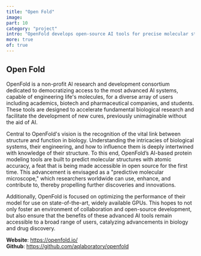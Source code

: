 ```yaml
---
title: "Open Fold"
image: 
part: 10
category: "project"
intro: "OpenFold develops open-source AI tools for precise molecular structure prediction in biology and drug discovery."
more: true
of: true
---
```


## Open Fold

OpenFold is a non-profit AI research and development consortium dedicated to democratizing access to the most advanced AI systems, capable of engineering life's molecules, for a diverse array of users including academics, biotech and pharmaceutical companies, and students. These tools are designed to accelerate fundamental biological research and facilitate the development of new cures, previously unimaginable without the aid of AI.

Central to OpenFold's vision is the recognition of the vital link between structure and function in biology. Understanding the intricacies of biological systems, their engineering, and how to influence them is deeply intertwined with knowledge of their structure. To this end, OpenFold’s AI-based protein modeling tools are built to predict molecular structures with atomic accuracy, a feat that is being made accessible in open source for the first time. This advancement is envisaged as a "predictive molecular microscope," which researchers worldwide can use, enhance, and contribute to, thereby propelling further discoveries and innovations.

Additionally, OpenFold is focused on optimizing the performance of their model for use on state-of-the-art, widely available GPUs. This hopes to not only foster an environment of collaboration and open-source development, but also ensure that the benefits of these advanced AI tools remain accessible to a broad range of users, catalyzing advancements in biology and drug discovery.

**Website**: <https://openfold.io/>  
**Github**: <https://github.com/aqlaboratory/openfold>  
